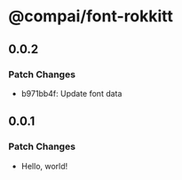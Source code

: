 # @compai/font-rokkitt

## 0.0.2

### Patch Changes

- b971bb4f: Update font data

## 0.0.1

### Patch Changes

- Hello, world!
